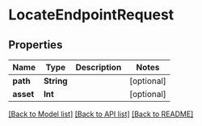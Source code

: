# LocateEndpointRequest

## Properties

Name | Type | Description | Notes
------------ | ------------- | ------------- | -------------
**path** | **String** |  | [optional] 
**asset** | **Int** |  | [optional] 

[[Back to Model list]](../README.md#documentation-for-models) [[Back to API list]](../README.md#documentation-for-api-endpoints) [[Back to README]](../README.md)



